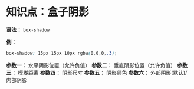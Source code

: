 # 知识点：盒子阴影

**语法：** `box-shadow`

**例：**
```css
box-shadow: 15px 15px 10px rgba(0,0,0,.3);
```

**参数一：** 水平阴影位置（允许负值）
**参数二：** 垂直阴影位置（允许负值）
**参数三：** 模糊距离
**参数四：** 阴影尺寸
**参数五：** 阴影颜色
**参数六：** 外部阴影(默认)/内部阴影
